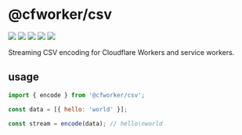 # @cfworker/csv

![](https://badgen.net/bundlephobia/minzip/@cfworker/csv)
![](https://badgen.net/bundlephobia/min/@cfworker/csv)
![](https://badgen.net/bundlephobia/dependency-count/@cfworker/csv)
![](https://badgen.net/bundlephobia/tree-shaking/@cfworker/csv)
![](https://badgen.net/npm/types/@cfworker/csv?icon=typescript)

Streaming CSV encoding for Cloudflare Workers and service workers.

## usage

```js
import { encode } from '@cfworker/csv';

const data = [{ hello: 'world' }];

const stream = encode(data); // hello\nworld
```
